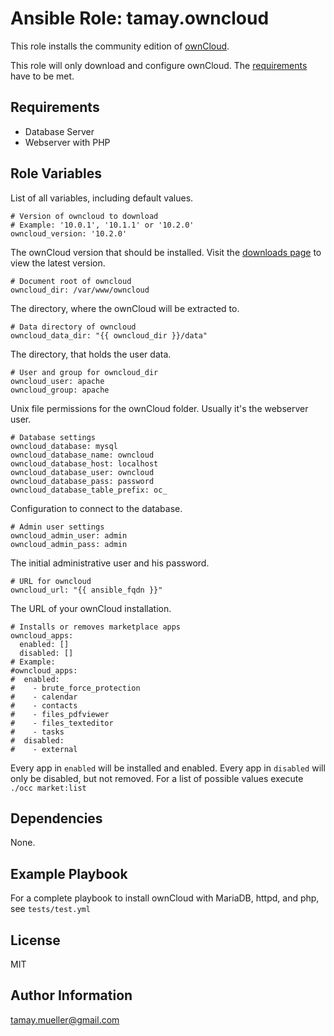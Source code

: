 Ansible Role: tamay.owncloud
=========

This role installs the community edition of [ownCloud](https://owncloud.org/).

This role will only download and configure ownCloud. The [requirements](https://doc.owncloud.org/server/10.1/admin_manual/installation/system_requirements.html) have to be met.

Requirements
------------

- Database Server
- Webserver with PHP

Role Variables
--------------

List of all variables, including default values.

    # Version of owncloud to download
    # Example: '10.0.1', '10.1.1' or '10.2.0'
    owncloud_version: '10.2.0'

The ownCloud version that should be installed. Visit the [downloads page](https://owncloud.org/download/#owncloud-server-tar-ball) to view the latest version.  
    
    # Document root of owncloud
    owncloud_dir: /var/www/owncloud

The directory, where the ownCloud will be extracted to. 
    
    # Data directory of owncloud
    owncloud_data_dir: "{{ owncloud_dir }}/data"

The directory, that holds the user data.
    
    # User and group for owncloud_dir
    owncloud_user: apache
    owncloud_group: apache

Unix file permissions for the ownCloud folder. Usually it's the webserver user.
    
    # Database settings
    owncloud_database: mysql
    owncloud_database_name: owncloud
    owncloud_database_host: localhost
    owncloud_database_user: owncloud
    owncloud_database_pass: password
    owncloud_database_table_prefix: oc_

Configuration to connect to the database.
    
    # Admin user settings
    owncloud_admin_user: admin
    owncloud_admin_pass: admin

The initial administrative user and his password.
    
    # URL for owncloud
    owncloud_url: "{{ ansible_fqdn }}"

The URL of your ownCloud installation.
    
    # Installs or removes marketplace apps
    owncloud_apps:
      enabled: []
      disabled: []
    # Example:
    #owncloud_apps:
    #  enabled:
    #    - brute_force_protection
    #    - calendar
    #    - contacts
    #    - files_pdfviewer
    #    - files_texteditor
    #    - tasks
    #  disabled:
    #    - external

Every app in ```enabled``` will be installed and enabled.
Every app in ```disabled``` will only be disabled, but not removed.
For a list of possible values execute ```./occ market:list```

Dependencies
------------

None.

Example Playbook
----------------

For a complete playbook to install ownCloud with MariaDB, httpd, and php, see ```tests/test.yml```


License
-------

MIT

Author Information
------------------

tamay.mueller@gmail.com
